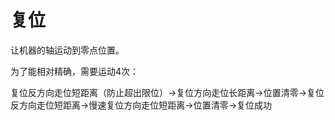 # 复位

让机器的轴运动到零点位置。

为了能相对精确，需要运动4次：

复位反方向走位短距离（防止超出限位）->复位方向走位长距离->位置清零->复位反方向走位短距离->慢速复位方向走位短距离->位置清零->复位成功